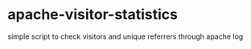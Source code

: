 # apache-visitor-statistics
simple script to check visitors and unique referrers through apache log
